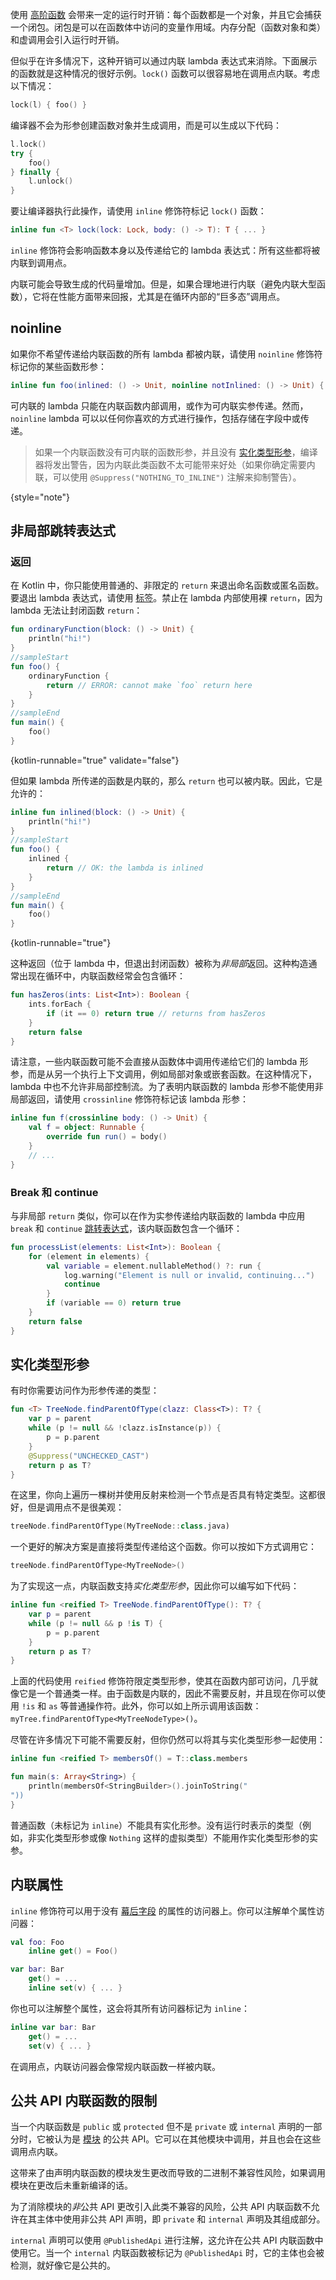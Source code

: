 [//]: # (title: 内联函数)

使用 [高阶函数](lambdas.md) 会带来一定的运行时开销：每个函数都是一个对象，并且它会捕获一个闭包。闭包是可以在函数体中访问的变量作用域。内存分配（函数对象和类）和虚调用会引入运行时开销。

但似乎在许多情况下，这种开销可以通过内联 lambda 表达式来消除。下面展示的函数就是这种情况的很好示例。`lock()` 函数可以很容易地在调用点内联。考虑以下情况：

```kotlin
lock(l) { foo() }
```

编译器不会为形参创建函数对象并生成调用，而是可以生成以下代码：

```kotlin
l.lock()
try {
    foo()
} finally {
    l.unlock()
}
```

要让编译器执行此操作，请使用 `inline` 修饰符标记 `lock()` 函数：

```kotlin
inline fun <T> lock(lock: Lock, body: () -> T): T { ... }
```

`inline` 修饰符会影响函数本身以及传递给它的 lambda 表达式：所有这些都将被内联到调用点。

内联可能会导致生成的代码量增加。但是，如果合理地进行内联（避免内联大型函数），它将在性能方面带来回报，尤其是在循环内部的“巨多态”调用点。

## noinline

如果你不希望传递给内联函数的所有 lambda 都被内联，请使用 `noinline` 修饰符标记你的某些函数形参：

```kotlin
inline fun foo(inlined: () -> Unit, noinline notInlined: () -> Unit) { ... }
```

可内联的 lambda 只能在内联函数内部调用，或作为可内联实参传递。然而，`noinline` lambda 可以以任何你喜欢的方式进行操作，包括存储在字段中或传递。

> 如果一个内联函数没有可内联的函数形参，并且没有 [实化类型形参](#reified-type-parameters)，编译器将发出警告，因为内联此类函数不太可能带来好处（如果你确定需要内联，可以使用 `@Suppress("NOTHING_TO_INLINE")` 注解来抑制警告）。
>
{style="note"}

## 非局部跳转表达式

### 返回

在 Kotlin 中，你只能使用普通的、非限定的 `return` 来退出命名函数或匿名函数。要退出 lambda 表达式，请使用 [标签](returns.md#return-to-labels)。禁止在 lambda 内部使用裸 `return`，因为 lambda 无法让封闭函数 `return`：

```kotlin
fun ordinaryFunction(block: () -> Unit) {
    println("hi!")
}
//sampleStart
fun foo() {
    ordinaryFunction {
        return // ERROR: cannot make `foo` return here
    }
}
//sampleEnd
fun main() {
    foo()
}
```
{kotlin-runnable="true" validate="false"}

但如果 lambda 所传递的函数是内联的，那么 `return` 也可以被内联。因此，它是允许的：

```kotlin
inline fun inlined(block: () -> Unit) {
    println("hi!")
}
//sampleStart
fun foo() {
    inlined {
        return // OK: the lambda is inlined
    }
}
//sampleEnd
fun main() {
    foo()
}
```
{kotlin-runnable="true"}

这种返回（位于 lambda 中，但退出封闭函数）被称为*非局部*返回。这种构造通常出现在循环中，内联函数经常会包含循环：

```kotlin
fun hasZeros(ints: List<Int>): Boolean {
    ints.forEach {
        if (it == 0) return true // returns from hasZeros
    }
    return false
}
```

请注意，一些内联函数可能不会直接从函数体中调用传递给它们的 lambda 形参，而是从另一个执行上下文调用，例如局部对象或嵌套函数。在这种情况下，lambda 中也不允许非局部控制流。为了表明内联函数的 lambda 形参不能使用非局部返回，请使用 `crossinline` 修饰符标记该 lambda 形参：

```kotlin
inline fun f(crossinline body: () -> Unit) {
    val f = object: Runnable {
        override fun run() = body()
    }
    // ...
}
```

### Break 和 continue

与非局部 `return` 类似，你可以在作为实参传递给内联函数的 lambda 中应用 `break` 和 `continue` [跳转表达式](returns.md)，该内联函数包含一个循环：

```kotlin
fun processList(elements: List<Int>): Boolean {
    for (element in elements) {
        val variable = element.nullableMethod() ?: run {
            log.warning("Element is null or invalid, continuing...")
            continue
        }
        if (variable == 0) return true
    }
    return false
}
```

## 实化类型形参

有时你需要访问作为形参传递的类型：

```kotlin
fun <T> TreeNode.findParentOfType(clazz: Class<T>): T? {
    var p = parent
    while (p != null && !clazz.isInstance(p)) {
        p = p.parent
    }
    @Suppress("UNCHECKED_CAST")
    return p as T?
}
```

在这里，你向上遍历一棵树并使用反射来检测一个节点是否具有特定类型。这都很好，但是调用点不是很美观：

```kotlin
treeNode.findParentOfType(MyTreeNode::class.java)
```

一个更好的解决方案是直接将类型传递给这个函数。你可以按如下方式调用它：

```kotlin
treeNode.findParentOfType<MyTreeNode>()
```

为了实现这一点，内联函数支持*实化类型形参*，因此你可以编写如下代码：

```kotlin
inline fun <reified T> TreeNode.findParentOfType(): T? {
    var p = parent
    while (p != null && p !is T) {
        p = p.parent
    }
    return p as T?
}
```

上面的代码使用 `reified` 修饰符限定类型形参，使其在函数内部可访问，几乎就像它是一个普通类一样。由于函数是内联的，因此不需要反射，并且现在你可以使用 `!is` 和 `as` 等普通操作符。此外，你可以如上所示调用该函数：`myTree.findParentOfType<MyTreeNodeType>()`。

尽管在许多情况下可能不需要反射，但你仍然可以将其与实化类型形参一起使用：

```kotlin
inline fun <reified T> membersOf() = T::class.members

fun main(s: Array<String>) {
    println(membersOf<StringBuilder>().joinToString("
"))
}
```

普通函数（未标记为 `inline`）不能具有实化形参。没有运行时表示的类型（例如，非实化类型形参或像 `Nothing` 这样的虚拟类型）不能用作实化类型形参的实参。

## 内联属性

`inline` 修饰符可以用于没有 [幕后字段](properties.md#backing-fields) 的属性的访问器上。你可以注解单个属性访问器：

```kotlin
val foo: Foo
    inline get() = Foo()

var bar: Bar
    get() = ...
    inline set(v) { ... }
```

你也可以注解整个属性，这会将其所有访问器标记为 `inline`：

```kotlin
inline var bar: Bar
    get() = ...
    set(v) { ... }
```

在调用点，内联访问器会像常规内联函数一样被内联。

## 公共 API 内联函数的限制

当一个内联函数是 `public` 或 `protected` 但不是 `private` 或 `internal` 声明的一部分时，它被认为是 [模块](visibility-modifiers.md#modules) 的公共 API。它可以在其他模块中调用，并且也会在这些调用点内联。

这带来了由声明内联函数的模块发生更改而导致的二进制不兼容性风险，如果调用模块在更改后未重新编译的话。

为了消除模块的*非*公共 API 更改引入此类不兼容的风险，公共 API 内联函数不允许在其主体中使用非公共 API 声明，即 `private` 和 `internal` 声明及其组成部分。

`internal` 声明可以使用 `@PublishedApi` 进行注解，这允许在公共 API 内联函数中使用它。当一个 `internal` 内联函数被标记为 `@PublishedApi` 时，它的主体也会被检测，就好像它是公共的。